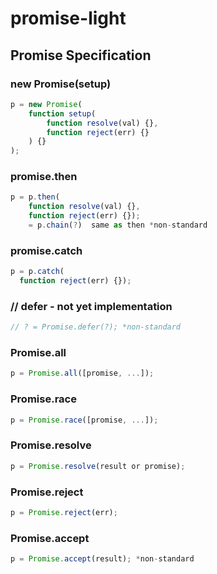 promise-light
====


Promise Specification
----

### new Promise(setup)

```js
p = new Promise(
	function setup(
		function resolve(val) {},
		function reject(err) {}
	) {}
);
```

### promise.then

```js
p = p.then(
	function resolve(val) {},
	function reject(err) {});
	= p.chain(?)  same as then *non-standard
```

### promise.catch

```js
p = p.catch(
  function reject(err) {});
```

### // defer - not yet implementation

```js
// ? = Promise.defer(?); *non-standard
```

### Promise.all

```js
p = Promise.all([promise, ...]);
```

### Promise.race

```js
p = Promise.race([promise, ...]);
```

### Promise.resolve

```js
p = Promise.resolve(result or promise);
```

### Promise.reject

```js
p = Promise.reject(err);
```

### Promise.accept

```js
p = Promise.accept(result); *non-standard
```
